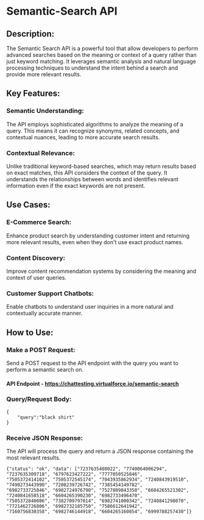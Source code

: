 # Semantic-Search API

## Description:
The Semantic Search API is a powerful tool that allow developers to perform advanced searches based on the meaning or context of a query rather than just keyword matching. It leverages semantic analysis and natural language processing techniques to understand the intent behind a search and provide more relevant results.

## Key Features:

### Semantic Understanding:
The API employs sophisticated algorithms to analyze the meaning of a query. This means it can recognize synonyms, related concepts, and contextual nuances, leading to more accurate search results.

### Contextual Relevance:
Unlike traditional keyword-based searches, which may return results based on exact matches, this API considers the context of the query. It understands the relationships between words and identifies relevant information even if the exact keywords are not present.

## Use Cases:

### E-Commerce Search:
Enhance product search by understanding customer intent and returning more relevant results, even when they don't use exact product names.

### Content Discovery:
Improve content recommendation systems by considering the meaning and context of user queries.

### Customer Support Chatbots:
Enable chatbots to understand user inquiries in a more natural and contextually accurate manner.

## How to Use:

### Make a POST Request:
Send a POST request to the API endpoint with the query you want to perform a semantic search on.

#### API Endpoint - https://chattesting.virtualforce.io/semantic-search

### Query/Request Body: 
```
{
    "query":"black shirt"
}
```

### Receive JSON Response:
The API will process the query and return a JSON response containing the most relevant results.
```
{"status": "ok", "data": ["7237635408022", "7740064006294", "7237635309718", "6797623427222", "7777050525846",
"7505372414102", "7505372545174", "7043935862934", "7240843919510", "7490273443990", "7208239726742", "7385454149782",
"6982733725846", "6982724976790", "7527809843350", "6604265521302", "7240841658518", "6604265390230", "6982733496470",
"7505372840086", "7382709797014", "6982741000342", "7240841298070", "7721462726806", "6982732185750", "7586612641942",
"7160756830358", "6982746144918", "6604265160854", "6999788257430"]}
```
